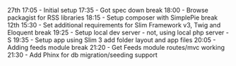 27th	17:05 - Initial setup
		17:35 - Got spec down
		break
		18:00 - Browse packagist for RSS libraries
		18:15 - Setup composer with SimplePie 
		break
12th	15:30 - Set additional requirements for Slim Framework v3, Twig and Eloquent
		break
		19:25 - Setup local dev server - not, using local php server -S
		19:35 - Setup app using Slim 3 add folder layout and app files
		20:05 - Adding feeds module
		break
		21:20 - Get Feeds module routes/mvc working
		21:30 - Add Phinx for db migration/seeding support

